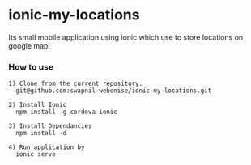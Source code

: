 # ionic-my-locations
Its small mobile application using ionic which use to store locations on google map.

### How to use

    1) Clone from the current repository.
      git@github.com:swapnil-webonise/ionic-my-locations.git

    2) Install Ionic
      npm install -g cordova ionic

    3) Install Dependancies
      npm install -d

    4) Run application by
      ionic serve
